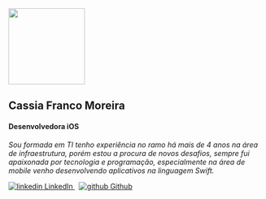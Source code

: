 <img src="https://user-images.githubusercontent.com/21979174/98887519-e0b9a080-2474-11eb-8488-1e78e8cad49b.jpeg" leght="150" width="150">

<h2>Cassia Franco Moreira</h2>
<h4>Desenvolvedora iOS</h4>

<i>Sou formada em TI tenho experiência no ramo há mais de 4 anos na área de infraestrutura, porém estou a procura de novos desafios, sempre fui apaixonada por tecnologia e programação, especialmente na área de mobile venho desenvolvendo aplicativos na linguagem Swift.</i>

<p>
  <a href=https://www.linkedin.com/cassiadeveloper" rel="nofollow noreferrer">
    <img src="https://i.stack.imgur.com/gVE0j.png" alt="linkedin"> LinkedIn
  </a> &nbsp; 
  <a href="https://github.com/cassiafranco" rel="nofollow noreferrer">
    <img src="https://i.stack.imgur.com/tskMh.png" alt="github"> Github
  </a>
</p>
